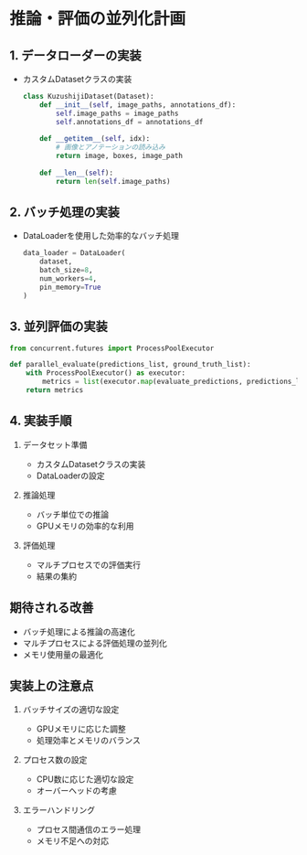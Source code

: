 # 推論・評価の並列化計画

## 1. データローダーの実装
- カスタムDatasetクラスの実装
  ```python
  class KuzushijiDataset(Dataset):
      def __init__(self, image_paths, annotations_df):
          self.image_paths = image_paths
          self.annotations_df = annotations_df
          
      def __getitem__(self, idx):
          # 画像とアノテーションの読み込み
          return image, boxes, image_path
          
      def __len__(self):
          return len(self.image_paths)
  ```

## 2. バッチ処理の実装
- DataLoaderを使用した効率的なバッチ処理
  ```python
  data_loader = DataLoader(
      dataset,
      batch_size=8,
      num_workers=4,
      pin_memory=True
  )
  ```

## 3. 並列評価の実装
```python
from concurrent.futures import ProcessPoolExecutor

def parallel_evaluate(predictions_list, ground_truth_list):
    with ProcessPoolExecutor() as executor:
        metrics = list(executor.map(evaluate_predictions, predictions_list, ground_truth_list))
    return metrics
```

## 4. 実装手順

1. データセット準備
   - カスタムDatasetクラスの実装
   - DataLoaderの設定

2. 推論処理
   - バッチ単位での推論
   - GPUメモリの効率的な利用

3. 評価処理
   - マルチプロセスでの評価実行
   - 結果の集約

## 期待される改善
- バッチ処理による推論の高速化
- マルチプロセスによる評価処理の並列化
- メモリ使用量の最適化

## 実装上の注意点
1. バッチサイズの適切な設定
   - GPUメモリに応じた調整
   - 処理効率とメモリのバランス

2. プロセス数の設定
   - CPU数に応じた適切な設定
   - オーバーヘッドの考慮

3. エラーハンドリング
   - プロセス間通信のエラー処理
   - メモリ不足への対応